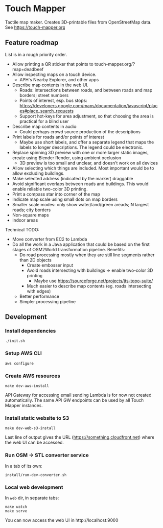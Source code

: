 # Touch Mapper

Tactile map maker. Creates 3D-printable files from OpenStreetMap data. See https://touch-mapper.org

## Feature roadmap

List is in a rough priority order.

- Allow printing a QR sticker that points to touch-mapper.org/?map=deadbeef
- Allow inspecting maps on a touch device.
  - APH's Nearby Explorer, and other apps
- Describe map contents in the web UI.
  - Roads: intersections between roads, and between roads and map borders; street numbers
  - Points of interest, esp. bus stops: https://developers.google.com/maps/documentation/javascript/places#place_search_requests
  - Support hot-keys for area adjustment, so that choosing the area is practical for a blind user
- Describe map contents in audio
  - Could perhaps crowd source production of the descriptions
- Print labels for roads and/or points of interest
  - Maybe use short labels, and offer a separate legend that maps the labels to longer descriptions. The legend could be electronic.
- Replace spinning 3D preview with one or more larger static images, create using Blender Render, using ambient occlusion
  - 3D preview is too small and unclear, and doesn't work on all devices
- Allow selecting which things are included. Most important would be to allow excluding buildings.
- Make selected address (indicated by the marker) draggable
- Avoid significant overlaps between roads and buildings. This would enable reliable two-color 3D printing.
- Print a compass star into corner of the map
- Indicate map scale using small dots on map borders
- Smaller scale modes: only show water/land/green areads; N largest roads; city borders
- Non-square maps
- Indoor areas

Technical TODO:

- Move converter from EC2 to Lambda
- Do all the work in a Java application that could be based on the first stages
  of OSM2World transformation pipeline. Benefits:
  - Do road processing mostly when they are still line segments rather than 2D objects
    - Create embosser input
    - Avoid roads intersecting with buildings => enable two-color 3D printing
      - Maybe use https://sourceforge.net/projects/jts-topo-suite/
    - Much easier to describe map contents (eg. roads intersecting with edges)
  - Better performance
  - Simpler processing pipeline

## Development

### Install dependencies

    ./init.sh

### Setup AWS CLI

    aws configure

### Create AWS resources

    make dev-aws-install

API Gateway for accessing email sending Lambda is for now not created
automatically. The same API GW endpoints can be used by all Touch Mapper
instances.

### Install static website to S3

    make dev-web-s3-install

Last line of output gives the URL (https://something.cloudfront.net) where
the web UI can be accessed.

### Run OSM -> STL converter service

In a tab of its own:

    install/run-dev-converter.sh

### Local web development

In `web` dir, in separate tabs:

    make watch
    make serve

You can now access the web UI in http://localhost:9000

